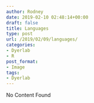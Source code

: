 ```yaml
---
author: Rodney
date: 2019-02-10 02:48:14+00:00
draft: false
title: Languages
type: post
url: /2019/02/09/languages/
categories:
- Dyerlab
- R
post_format:
- Image
tags:
- Dyerlab
---
```


No Content Found
